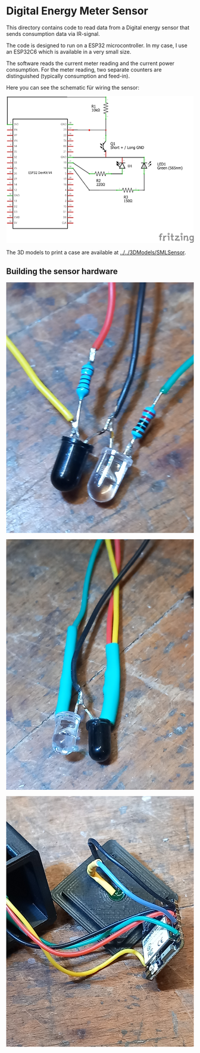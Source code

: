 # Digital Energy Meter Sensor
This directory contains code to read data from a Digital energy sensor that sends consumption data via IR-signal. 

The code is designed to run on a ESP32 microcontroller. In my case, I use an ESP32C6 which is available in a very small size.

The software reads the current meter reading and the current power consumption. For the meter reading, two separate counters are distinguished (typically consumption and feed-in).

Here you can see the schematic für wiring the sensor:

![Schematic](Schematic.png)

The 3D models to print a case are available at [../../3DModels/SMLSensor](../../3DModels/SMLSensor).

## Building the sensor hardware

![IR receiver and IR sender](20250426_154017.jpg)

![Shrink tubes](20250426_154614.jpg)

![Mounting in the case](20250426_161152.jpg)